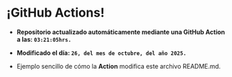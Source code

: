 # ¡GitHub Actions!
* **Repositorio actualizado automáticamente mediante una GitHub Action a las: `03:21:05hrs.`**
* **Modificado el día: `26, del mes de octubre, del año 2025.`**

* Ejemplo sencillo de cómo la **Action** modifica este archivo README.md.
